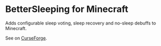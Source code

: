 # BetterSleeping for Minecraft

Adds configurable sleep voting, sleep recovery and no-sleep debuffs to Minecraft.

See on [CurseForge](https://minecraft.curseforge.com/projects/bettersleeping).